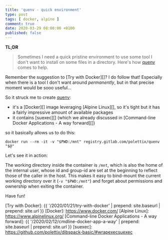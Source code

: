 ```yaml
---
title: 'quenv - quick environment'
type: post
tags: [ docker, alpine ]
comment: true
date: 2020-03-29 08:00:00 +0100
published: false
---
```


**TL;DR**

> Sometimes I need a quick pristine environment to use some tool I don't
> want to install on some files in a directory. Here's how [quenv][] comes
> to help.

Remember the suggestion to [Try with Docker][]? I do follow that! Especially
when there is a tool I don't want around *permanently*, but in that precise
moment would be sooo useful...

So it struck me to create [quenv][]:

- it's a [Docker][] image leveraging [Alpine Linux][], so it's tight but it
  has a fairly impressive amount of available packages
- it contains [suexec][] (which we already discussed in [Command-line Docker
  Applications - A way forward][])

so it basically allows us to do this:

```shell
docker run --rm -it -v "$PWD:/mnt" registry.gitlab.com/polettix/quenv "$@"
```

Let's see it in action:

<script id="asciicast-313264" src="https://asciinema.org/a/313264.js" async></script>

The working directory inside the container is `/mnt`, which is also the
home of the internal user, whose id and group-id are set at the beginning
to reflect those of the caller in the host. This makes it easy to
bind-mount the current working directory over it (`-v "$PWD:/mnt"`) and
forget about permissions and ownership when exiting the container.

Have fun!

[quenv]: https://gitlab.com/polettix/quenv
[Try with Docker]: {{ '/2020/01/21/try-with-docker' | prepend: site.baseurl | prepend: site.url }}
[Docker]: https://www.docker.com/
[Alpine Linux]: https://www.alpinelinux.org/
[Command-line Docker Applications - A way forward]: {{ '/2020/02/12/cmdline-docker-app-a-way' | prepend: site.baseurl | prepend: site.url }}
[suexec]: https://github.com/polettix/dibspack-basic/#wrapexecsuexec
